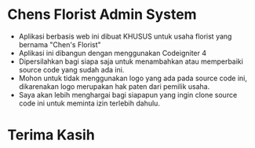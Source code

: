 # Chens Florist Admin System

- Aplikasi berbasis web ini dibuat KHUSUS untuk usaha florist yang bernama "Chen's Florist"
- Aplikasi ini dibangun dengan menggunakan Codeigniter 4
- Dipersilahkan bagi siapa saja untuk menambahkan atau memperbaiki source code yang sudah ada ini.
- Mohon untuk tidak menggunakan logo yang ada pada source code ini, dikarenakan logo merupakan hak paten dari pemilik usaha.
- Saya akan lebih menghargai bagi siapapun yang ingin clone source code ini untuk meminta izin terlebih dahulu.

# Terima Kasih
